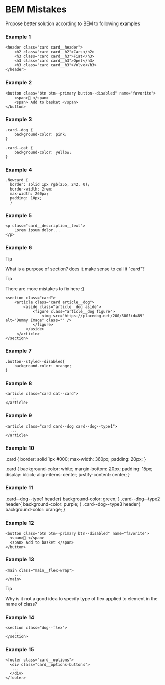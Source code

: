 # BEM Mistakes

Propose better solution according to BEM to following examples

### Example 1
    <header class="card card__header">
        <h2 class="card card__h2">Cars</h2>
        <h3 class="card card__h3">Fiat</h3>
        <h3 class="card card__h3">Opel</h3>
        <h3 class="card card__h3">Volvo</h3>
    </header>

### Example 2
    <button class="btn btn--primary button--disabled" name="favorite">
        <span>🚀 </span>
        <span> Add to basket </span>
    </button>

### Example 3
    .card--dog {
        background-color: pink;
    }
    
    .card--cat {
        background-color: yellow;
    }

### Example 4
    .Newcard {
      border: solid 1px rgb(255, 242, 0);
      border-width: 2rem;
      max-width: 260px;
      padding: 10px;
      }

### Example 5
    <p class="card__description__text">
        Lorem ipsum dolor...
    </p>

### Example 6
> [!TIP]
> What is a purpose of section? does it make sense to call it "card"?

> [!TIP]
> There are more mistakes to fix here :)

    <section class="card">
        <article class="card article__dog">
            <aside class="article__dog aside">
                <figure class="article__dog figure">
                    <img src="https://placedog.net/200/300?id=89" alt="Dummy Image" class="" />
                </figure>
             </aside>
         </article>
    </section>

### Example 7
    .button--styled--disabled{
        background-color: orange;
    }

### Example 8
    <article class="card cat--card">
      ...
    </article>

### Example 9
    <article class="card card--dog card--dog--type1">
      ...
    </article>

### Example 10
   .card {
    border: solid 1px #000;
    max-width: 360px;
    padding: 20px;
   }
  
   .card {
    background-color: white;
    margin-bottom: 20px;
    padding: 15px;
    display: block;
    align-items: center;
    justify-content: center;
   }

### Example 11
   .card--dog--type1 header{
    background-color: green;
  }
   .card--dog--type2 header{
    background-color: purple;
  }
   .card--dog--type3 header{
    background-color: orange;
  }

### Example 12
    <button class="btn btn--primary btn--disabled" name="favorite">
      <span>🚀 </span>
      <span> Add to basket </span>
    </button>

### Example 13
    <main class="main__flex-wrap">
        ...
    </main>
> [!TIP]
> Why is it not a good idea to specify type of flex applied to element in the name of class?

    
### Example 14
    <section class="dog--flex">
        ...
    </section>

### Example 15
    <footer class="card__options">
      <div class="card__options-buttons">
       ...
      </div>
    </footer>

